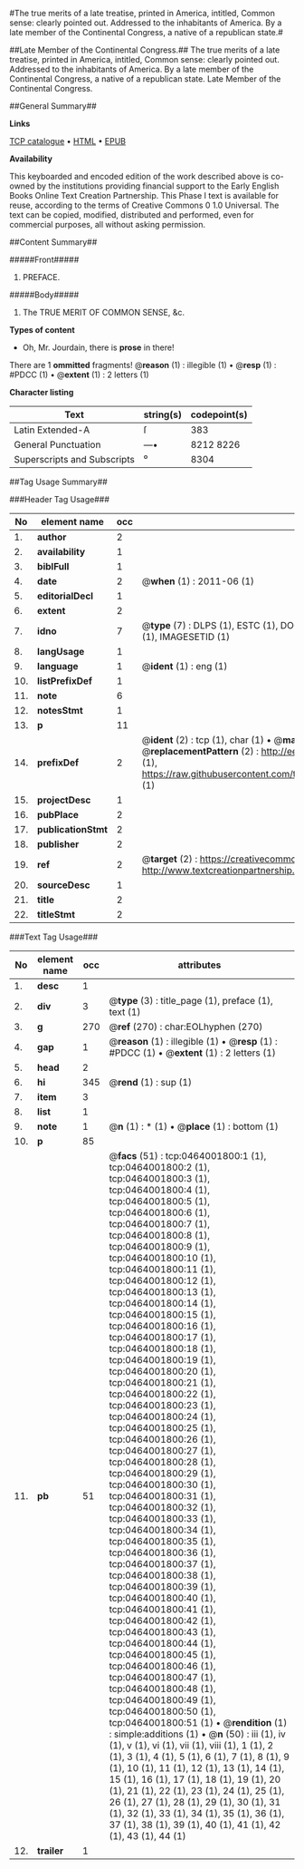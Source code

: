 #The true merits of a late treatise, printed in America, intitled, Common sense: clearly pointed out. Addressed to the inhabitants of America. By a late member of the Continental Congress, a native of a republican state.#

##Late Member of the Continental Congress.##
The true merits of a late treatise, printed in America, intitled, Common sense: clearly pointed out. Addressed to the inhabitants of America. By a late member of the Continental Congress, a native of a republican state.
Late Member of the Continental Congress.

##General Summary##

**Links**

[TCP catalogue](http://www.ota.ox.ac.uk/tcp/)  • 
[HTML](http://tei.it.ox.ac.uk/tcp/Texts-HTML/free/004/004773132.html)  • 
[EPUB](http://tei.it.ox.ac.uk/tcp/Texts-EPUB/free/004/004773132.epub)

**Availability**

This keyboarded and encoded edition of the
	       work described above is co-owned by the institutions
	       providing financial support to the Early English Books
	       Online Text Creation Partnership. This Phase I text is
	       available for reuse, according to the terms of Creative
	       Commons 0 1.0 Universal. The text can be copied,
	       modified, distributed and performed, even for
	       commercial purposes, all without asking permission.


##Content Summary##

#####Front#####

1. PREFACE.

#####Body#####

1. The TRUE MERIT OF COMMON SENSE, &c.

**Types of content**

  * Oh, Mr. Jourdain, there is **prose** in there!

There are 1 **ommitted** fragments! 
 @__reason__ (1) : illegible (1)  •  @__resp__ (1) : #PDCC (1)  •  @__extent__ (1) : 2 letters (1)

**Character listing**


|Text|string(s)|codepoint(s)|
|---|---|---|
|Latin Extended-A|ſ|383|
|General Punctuation|—•|8212 8226|
|Superscripts             and Subscripts|⁰|8304|

##Tag Usage Summary##

###Header Tag Usage###

|No|element name|occ|attributes|
|---|---|---|---|
|1.|__author__|2||
|2.|__availability__|1||
|3.|__biblFull__|1||
|4.|__date__|2| @__when__ (1) : 2011-06 (1)|
|5.|__editorialDecl__|1||
|6.|__extent__|2||
|7.|__idno__|7| @__type__ (7) : DLPS (1), ESTC (1), DOCNO (1), TCP (1), GALEDOCNO (1), CONTENTSET (1), IMAGESETID (1)|
|8.|__langUsage__|1||
|9.|__language__|1| @__ident__ (1) : eng (1)|
|10.|__listPrefixDef__|1||
|11.|__note__|6||
|12.|__notesStmt__|1||
|13.|__p__|11||
|14.|__prefixDef__|2| @__ident__ (2) : tcp (1), char (1)  •  @__matchPattern__ (2) : ([0-9\-]+):([0-9IVX]+) (1), (.+) (1)  •  @__replacementPattern__ (2) : http://eebo.chadwyck.com/downloadtiff?vid=$1&page=$2 (1), https://raw.githubusercontent.com/textcreationpartnership/Texts/master/tcpchars.xml#$1 (1)|
|15.|__projectDesc__|1||
|16.|__pubPlace__|2||
|17.|__publicationStmt__|2||
|18.|__publisher__|2||
|19.|__ref__|2| @__target__ (2) : https://creativecommons.org/publicdomain/zero/1.0/ (1), http://www.textcreationpartnership.org/docs/. (1)|
|20.|__sourceDesc__|1||
|21.|__title__|2||
|22.|__titleStmt__|2||


###Text Tag Usage###

|No|element name|occ|attributes|
|---|---|---|---|
|1.|__desc__|1||
|2.|__div__|3| @__type__ (3) : title_page (1), preface (1), text (1)|
|3.|__g__|270| @__ref__ (270) : char:EOLhyphen (270)|
|4.|__gap__|1| @__reason__ (1) : illegible (1)  •  @__resp__ (1) : #PDCC (1)  •  @__extent__ (1) : 2 letters (1)|
|5.|__head__|2||
|6.|__hi__|345| @__rend__ (1) : sup (1)|
|7.|__item__|3||
|8.|__list__|1||
|9.|__note__|1| @__n__ (1) : * (1)  •  @__place__ (1) : bottom (1)|
|10.|__p__|85||
|11.|__pb__|51| @__facs__ (51) : tcp:0464001800:1 (1), tcp:0464001800:2 (1), tcp:0464001800:3 (1), tcp:0464001800:4 (1), tcp:0464001800:5 (1), tcp:0464001800:6 (1), tcp:0464001800:7 (1), tcp:0464001800:8 (1), tcp:0464001800:9 (1), tcp:0464001800:10 (1), tcp:0464001800:11 (1), tcp:0464001800:12 (1), tcp:0464001800:13 (1), tcp:0464001800:14 (1), tcp:0464001800:15 (1), tcp:0464001800:16 (1), tcp:0464001800:17 (1), tcp:0464001800:18 (1), tcp:0464001800:19 (1), tcp:0464001800:20 (1), tcp:0464001800:21 (1), tcp:0464001800:22 (1), tcp:0464001800:23 (1), tcp:0464001800:24 (1), tcp:0464001800:25 (1), tcp:0464001800:26 (1), tcp:0464001800:27 (1), tcp:0464001800:28 (1), tcp:0464001800:29 (1), tcp:0464001800:30 (1), tcp:0464001800:31 (1), tcp:0464001800:32 (1), tcp:0464001800:33 (1), tcp:0464001800:34 (1), tcp:0464001800:35 (1), tcp:0464001800:36 (1), tcp:0464001800:37 (1), tcp:0464001800:38 (1), tcp:0464001800:39 (1), tcp:0464001800:40 (1), tcp:0464001800:41 (1), tcp:0464001800:42 (1), tcp:0464001800:43 (1), tcp:0464001800:44 (1), tcp:0464001800:45 (1), tcp:0464001800:46 (1), tcp:0464001800:47 (1), tcp:0464001800:48 (1), tcp:0464001800:49 (1), tcp:0464001800:50 (1), tcp:0464001800:51 (1)  •  @__rendition__ (1) : simple:additions (1)  •  @__n__ (50) : iii (1), iv (1), v (1), vi (1), vii (1), viii (1), 1 (1), 2 (1), 3 (1), 4 (1), 5 (1), 6 (1), 7 (1), 8 (1), 9 (1), 10 (1), 11 (1), 12 (1), 13 (1), 14 (1), 15 (1), 16 (1), 17 (1), 18 (1), 19 (1), 20 (1), 21 (1), 22 (1), 23 (1), 24 (1), 25 (1), 26 (1), 27 (1), 28 (1), 29 (1), 30 (1), 31 (1), 32 (1), 33 (1), 34 (1), 35 (1), 36 (1), 37 (1), 38 (1), 39 (1), 40 (1), 41 (1), 42 (1), 43 (1), 44 (1)|
|12.|__trailer__|1||
